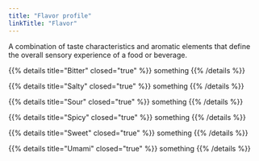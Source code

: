 ```yaml
---
title: "Flavor profile"
linkTitle: "Flavor"
---
```


A combination of taste characteristics and aromatic elements that define the overall sensory experience of a food or beverage.

{{% details title="Bitter" closed="true" %}}
something
{{% /details %}}

{{% details title="Salty" closed="true" %}}
something
{{% /details %}}

{{% details title="Sour" closed="true" %}}
something
{{% /details %}}

{{% details title="Spicy" closed="true" %}}
something
{{% /details %}}

{{% details title="Sweet" closed="true" %}}
something
{{% /details %}}

{{% details title="Umami" closed="true" %}}
something
{{% /details %}}













